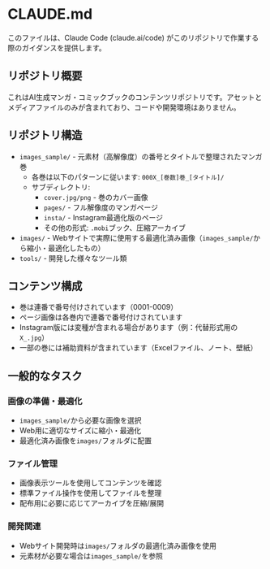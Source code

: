 # CLAUDE.md

このファイルは、Claude Code (claude.ai/code) がこのリポジトリで作業する際のガイダンスを提供します。

## リポジトリ概要

これはAI生成マンガ・コミックブックのコンテンツリポジトリです。アセットとメディアファイルのみが含まれており、コードや開発環境はありません。

## リポジトリ構造

- `images_sample/` - 元素材（高解像度）の番号とタイトルで整理されたマンガ巻
  - 各巻は以下のパターンに従います: `000X_[巻数]巻_[タイトル]/`
  - サブディレクトリ:
    - `cover.jpg/png` - 巻のカバー画像
    - `pages/` - フル解像度のマンガページ
    - `insta/` - Instagram最適化版のページ
    - その他の形式: `.mobi`ブック、圧縮アーカイブ
- `images/` - Webサイトで実際に使用する最適化済み画像（`images_sample/`から縮小・最適化したもの）
- `tools/` - 開発した様々なツール類

## コンテンツ構成

- 巻は連番で番号付けされています（0001-0009）
- ページ画像は各巻内で連番で番号付けされています
- Instagram版には変種が含まれる場合があります（例：代替形式用の`X_.jpg`）
- 一部の巻には補助資料が含まれています（Excelファイル、ノート、壁紙）

## 一般的なタスク

### 画像の準備・最適化
- `images_sample/`から必要な画像を選択
- Web用に適切なサイズに縮小・最適化
- 最適化済み画像を`images/`フォルダに配置

### ファイル管理
- 画像表示ツールを使用してコンテンツを確認
- 標準ファイル操作を使用してファイルを整理
- 配布用に必要に応じてアーカイブを圧縮/展開

### 開発関連
- Webサイト開発時は`images/`フォルダの最適化済み画像を使用
- 元素材が必要な場合は`images_sample/`を参照
